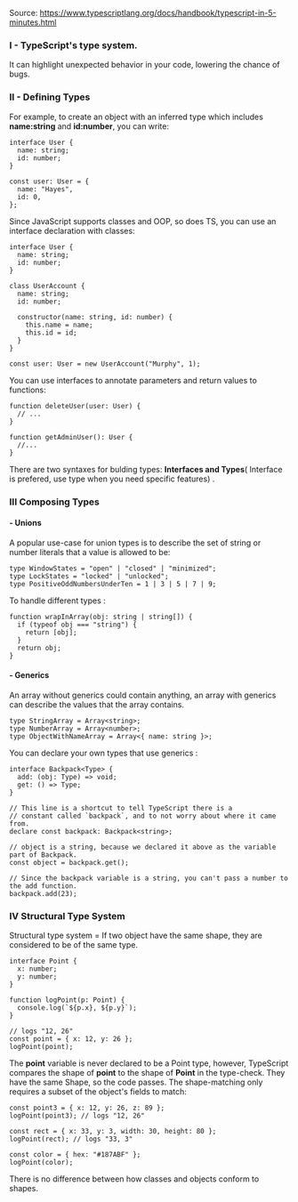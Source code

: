 Source: https://www.typescriptlang.org/docs/handbook/typescript-in-5-minutes.html

### I - TypeScript's type system.
It can highlight unexpected behavior in your code, lowering the chance of bugs.

### II - Defining Types
For example, to create an object with an inferred type which includes __name:string__ and __id:number__, you can write: 
````
interface User {
  name: string;
  id: number;
}

const user: User = {
  name: "Hayes",
  id: 0,
};
````

Since JavaScript supports classes and OOP, so does TS, you can use an interface declaration with classes:
````
interface User {
  name: string;
  id: number;
}
 
class UserAccount {
  name: string;
  id: number;
 
  constructor(name: string, id: number) {
    this.name = name;
    this.id = id;
  }
}
 
const user: User = new UserAccount("Murphy", 1);
````

You can use interfaces to annotate parameters and return values to functions: 
````
function deleteUser(user: User) {
  // ...
}
 
function getAdminUser(): User {
  //...
}
````

There are two syntaxes for bulding types: __Interfaces and Types__( Interface is prefered, use type when you need specific features) .

### III  Composing Types
#### - Unions
A popular use-case for union types is to describe the set of string or number literals that a value is allowed to be:
````
type WindowStates = "open" | "closed" | "minimized";
type LockStates = "locked" | "unlocked";
type PositiveOddNumbersUnderTen = 1 | 3 | 5 | 7 | 9;
````
To handle different types :
````
function wrapInArray(obj: string | string[]) {
  if (typeof obj === "string") {
    return [obj];
  }
  return obj;
}
````

#### - Generics
An array without generics could contain anything, an array with generics can describe the values that the array contains.
````
type StringArray = Array<string>;
type NumberArray = Array<number>;
type ObjectWithNameArray = Array<{ name: string }>;
````
You can declare your own types that use generics :
````
interface Backpack<Type> {
  add: (obj: Type) => void;
  get: () => Type;
}
 
// This line is a shortcut to tell TypeScript there is a
// constant called `backpack`, and to not worry about where it came from.
declare const backpack: Backpack<string>;
 
// object is a string, because we declared it above as the variable part of Backpack.
const object = backpack.get();
 
// Since the backpack variable is a string, you can't pass a number to the add function.
backpack.add(23);
````

### IV Structural Type System
Structural type system = If two object have the same shape, they are considered to be of the same type.
````
interface Point {
  x: number;
  y: number;
}
 
function logPoint(p: Point) {
  console.log(`${p.x}, ${p.y}`);
}
 
// logs "12, 26"
const point = { x: 12, y: 26 };
logPoint(point);
````
The __point__ variable is never declared to be a Point type, however, TypeScript compares the shape of __point__ to the shape of __Point__ in the type-check. They have the same Shape, so the code passes.
The shape-matching only requires a subset of the object's fields to match:
````
const point3 = { x: 12, y: 26, z: 89 };
logPoint(point3); // logs "12, 26"
 
const rect = { x: 33, y: 3, width: 30, height: 80 };
logPoint(rect); // logs "33, 3"
 
const color = { hex: "#187ABF" };
logPoint(color);
````
There is no difference between how classes and objects conform to shapes.







